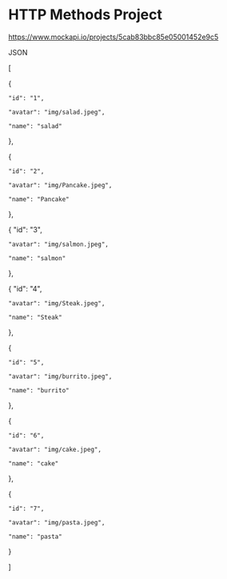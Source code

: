 # HTTP Methods Project

https://www.mockapi.io/projects/5cab83bbc85e05001452e9c5


JSON

[

  {
  
    "id": "1",
    
    "avatar": "img/salad.jpeg",
    
    "name": "salad"
    
  },
  
  {
  
    "id": "2",
    
    "avatar": "img/Pancake.jpeg",
    
    "name": "Pancake"
    
  },
  
  {
    "id": "3",
    
    "avatar": "img/salmon.jpeg",
    
    "name": "salmon"
    
  },
  
  {
    "id": "4",
    
    "avatar": "img/Steak.jpeg",
    
    "name": "Steak"
    
  },
  
  {
  
    "id": "5",
    
    "avatar": "img/burrito.jpeg",
    
    "name": "burrito"
    
  },
  
  {
  
    "id": "6",
    
    "avatar": "img/cake.jpeg",
    
    "name": "cake"
    
  },
  
  {
  
    "id": "7",
    
    "avatar": "img/pasta.jpeg",
    
    "name": "pasta"
    
  }
  
]
